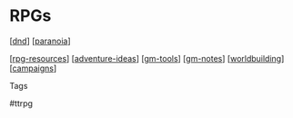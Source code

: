 # RPGs

[[dnd]]
[[paranoia]]

[[rpg-resources]]
[[adventure-ideas]]
[[gm-tools]]
[[gm-notes]]
[[worldbuilding]]
[[campaigns]]

Tags

#ttrpg

[//begin]: # "Autogenerated link references for markdown compatibility"
[dnd]: dnd "DnD"
[rpg-resources]: rpg-resources "Rpg Resources"
[adventure-ideas]: adventure-ideas "Adventure Ideas"
[gm-tools]: gm-tools "GM Tools"
[gm-notes]: gm-notes "Gm Notes"
[worldbuilding]: worldbuilding "Worldbuilding"
[campaigns]: campaigns "Campaigns"
[paranoia]: paranoia "Paranoia"
[//end]: # "Autogenerated link references"

